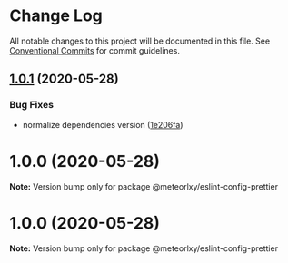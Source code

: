 # Change Log

All notable changes to this project will be documented in this file.
See [Conventional Commits](https://conventionalcommits.org) for commit guidelines.

## [1.0.1](http://git.code.oa.com/javascript/rules/compare/@meteorlxy/eslint-config-prettier@1.0.0...@meteorlxy/eslint-config-prettier@1.0.1) (2020-05-28)


### Bug Fixes

* normalize dependencies version ([1e206fa](http://git.code.oa.com/javascript/rules/commits/1e206faa32ccbc82d46b53981a656bc58726e3f8))





# 1.0.0 (2020-05-28)

**Note:** Version bump only for package @meteorlxy/eslint-config-prettier





# 1.0.0 (2020-05-28)

**Note:** Version bump only for package @meteorlxy/eslint-config-prettier
